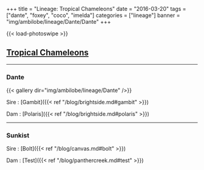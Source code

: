 +++
title = "Lineage: Tropical Chameleons"
date = "2016-03-20"
tags = ["dante", "foxey", "coco", "imelda"]
categories = ["lineage"]
banner = "img/ambilobe/lineage/Dante/Dante"
+++

{{< load-photoswipe >}}

## [Tropical Chameleons](https://www.facebook.com/TropicalChameleonsFL/)

---

### Dante

{{< gallery dir="img/ambilobe/lineage/Dante" />}}

Sire
: [Gambit]({{< ref "/blog/brightside.md#gambit" >}})

Dam
: [Polaris]({{< ref "/blog/brightside.md#polaris" >}})

---

### Sunkist

Sire
: [Bolt]({{< ref "/blog/canvas.md#bolt" >}})

Dam
: [Test]({{< ref "/blog/panthercreek.md#test" >}})